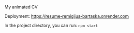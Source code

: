 My animated CV

Deployment: https://resume-remigijus-bartaska.onrender.com

In the project directory, you can run: `npm start`



